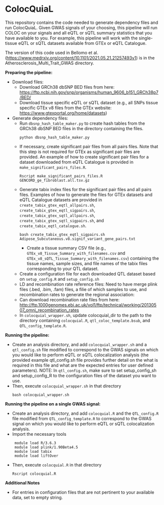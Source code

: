 # ColocQuiaL

This repository contains the code needed to generate dependency files and run ColocQuiaL. Given GWAS signals of your choosing, this pipeline will run COLOC on your signals and all eQTL or sQTL summary statistics that you have available to you. For example, this pipeline will work with the single-tissue eQTL or sQTL datasets available from GTEx or eQTL Catalogue.

The version of this code used in Bellomo et al. (https://www.medrxiv.org/content/10.1101/2021.05.21.21257493v1) is in the Atherosclerosis_Multi_Trait_GWAS directory.

**Preparing the pipeline:**
- Download files:
  - Download GRCh38 dbSNP BED files from here: https://ftp.ncbi.nih.gov/snp/organisms/human_9606_b151_GRCh38p7/BED/
  - Download tissue specific eQTL or sQTL dataset (e.g., all SNPs tissue specific GTEx v8 files from the GTEx website: https://www.gtexportal.org/home/datasets)
- Generate dependency files:
  - Run ``dbsnp_hash_table_maker.py`` to create hash tables from the GRCh38 dbSNP BED files in the directory containing the files.
    ```
    python dbsnp_hash_table_maker.py
    ```
  - If necessary, create significant pair files from all pairs files. Note that this step is not required for GTEx as significant pair files are provided. An example of how to create significant pair files for a dataset downloaded from eQTL Catalogue is provided in ``make_significant_pairs_files.R``.
    ```
    Rscript make_significant_pairs_files.R GENCORD_ge_fibroblast.all.tsv.gz
    ```
  - Generate tabix index files for the significant pair files and all pairs files. Examples of how to generate the files for GTEx datasets and eQTL Catalogue datasets are provided in ``create_tabix_gtex_eqtl_allpairs.sh``, ``create_tabix_gtex_eqtl_sigpairs.sh``, ``create_tabix_gtex_sqtl_allpairs.sh``, ``create_tabix_gtex_sqtl_sigpairs.sh``, and ``create_tabix_eqtl_catalogue.sh``.
    ```
    bash create_tabix_gtex_eqtl_sigpairs.sh Adipose_Subcutaneous.v8.signif_variant_gene_pairs.txt
    ```
    - Create a tissue summary CSV file (e.g., ``GTEx_v8_Tissue_Summary_with_filenames.csv`` and ``GTEx_v8_sQTL_Tissue_Summary_with_filenames.csv``) containing the tissue names, sample sizes, and file names of the tabix files corresponding to your QTL dataset.
  - Create a configuration file for each downloaded QTL dataset based on ``setup_config.R`` and ``setup_config.sh``
  - LD and recombination rate reference files: Need to have merge plink files (.bed, .bim, .fam) files, a filie of which samples to use, and recombination rates to generate the regional association:
  - Can download recombination rate files from here: http://ftp.1000genomes.ebi.ac.uk/vol1/ftp/technical/working/20130507_omni_recombination_rates
  - In ``colocquial_wrapper.sh``, update colocquial_dir to the path to the directory containing ``colocquial.R``, ``qtl_coloc_template.bsub``, and ``QTL_config_template.R``. 

**Running the pipeline:**
- Create an analysis directory, and add ``colocquial_wrapper.sh`` and a ``qtl_config.sh`` file modified to correspond to the GWAS signals on which you would like to perform eQTL or sQTL colocalization analysis (the provided example qtl_config.sh file provides further detail on the what is required in this file and what are the expected entries for user defined parameters). NOTE: In ``qtl_config.sh``, make sure to set setup_config_sh and setup_config_R to the configuration files of the dataset you want to use. 
- Then, execute ``colocquial_wrapper.sh`` in that directory
  ```
  bash colocquial_wrapper.sh
  ```

**Running the pipeline on a single GWAS signal:**
- Create an analysis directory, and add ``colocquial.R`` and the ``QTL_config.R`` file modified from ``QTL_config_template.R`` to correspond to the GWAS signal on which you would like to perform eQTL or sQTL colocalization analysis.
- Import the necessary tools
  ```
   module load R/3.6.3
   module load plink/1.90Beta4.5
   module load tabix
   module load liftOver
  ```
- Then, execute ``colocquial.R`` in that directory 
  ```
  Rscript colocquial.R
  ```

**Additional Notes**
- For entries in configuration files that are not pertinent to your available data, set to empty string.
